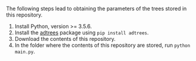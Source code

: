 The following steps lead to obtaining the parameters of the trees stored in this repository.

1. Install Python, version >= 3.5.6.
2. Install the [adtrees](https://github.com/wwidel/adtrees) package using `pip install adtrees`.
3. Download the contents of this repository.
4. In the folder where the contents of this repository are stored, run `python main.py`.
